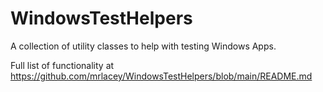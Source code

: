 ﻿# WindowsTestHelpers

A collection of utility classes to help with testing Windows Apps.

Full list of functionality at https://github.com/mrlacey/WindowsTestHelpers/blob/main/README.md
